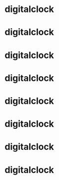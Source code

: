 # digitalclock
# digitalclock
# digitalclock
# digitalclock
# digitalclock
# digitalclock
# digitalclock
# digitalclock
